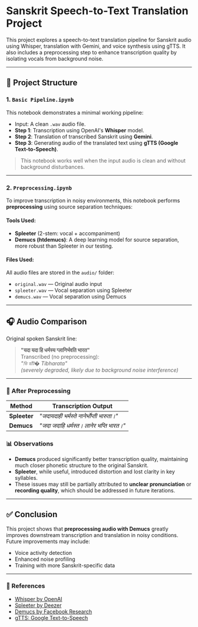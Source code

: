 # Sanskrit Speech-to-Text Translation Project

This project explores a speech-to-text translation pipeline for Sanskrit audio using Whisper, translation with Gemini, and voice synthesis using gTTS. It also includes a preprocessing step to enhance transcription quality by isolating vocals from background noise.

---

## 🔁 Project Structure

### 1. `Basic Pipeline.ipynb`

This notebook demonstrates a minimal working pipeline:

- Input: A clean `.wav` audio file.
- **Step 1**: Transcription using OpenAI's **Whisper** model.
- **Step 2**: Translation of transcribed Sanskrit using **Gemini**.
- **Step 3**: Generating audio of the translated text using **gTTS (Google Text-to-Speech)**.

> This notebook works well when the input audio is clean and without background disturbances.

---

### 2. `Preprocessing.ipynb`

To improve transcription in noisy environments, this notebook performs **preprocessing** using source separation techniques:

#### Tools Used:
- **Spleeter** (2-stem: vocal + accompaniment)
- **Demucs (htdemucs)**: A deep learning model for source separation, more robust than Spleeter in our testing.

#### Files Used:
All audio files are stored in the `audio/` folder:
- `original.wav` — Original audio input  
- `spleeter.wav` — Vocal separation using Spleeter  
- `demucs.wav` — Vocal separation using Demucs  

---

## 🎧 Audio Comparison

Original spoken Sanskrit line:
> **"यदा यदा हि धर्मस्य ग्लानिर्भवति भारत"**  
> Transcribed (no preprocessing):  
> _"ভি ডাঁট� Tibharata"_  
> _(severely degraded, likely due to background noise interference)_

---

### 🧪 After Preprocessing

| Method   | Transcription Output                                 |
|----------|------------------------------------------------------|
| **Spleeter** | _"जदायदाही भर्मस्ते नानेर्भोप्ती भारुता।"_             |
| **Demucs**   | _"जदा जदाहि धर्मस्त। लानेर भप्ति भारत।"_                |

### 📊 Observations

- **Demucs** produced significantly better transcription quality, maintaining much closer phonetic structure to the original Sanskrit.
- **Spleeter**, while useful, introduced distortion and lost clarity in key syllables.
- These issues may still be partially attributed to **unclear pronunciation** or **recording quality**, which should be addressed in future iterations.

---

## ✅ Conclusion

This project shows that **preprocessing audio with Demucs** greatly improves downstream transcription and translation in noisy conditions. Future improvements may include:

- Voice activity detection
- Enhanced noise profiling
- Training with more Sanskrit-specific data

---

### 🔗 References
- [Whisper by OpenAI](https://github.com/openai/whisper)
- [Spleeter by Deezer](https://github.com/deezer/spleeter)
- [Demucs by Facebook Research](https://github.com/facebookresearch/demucs)
- [gTTS: Google Text-to-Speech](https://pypi.org/project/gTTS/)

